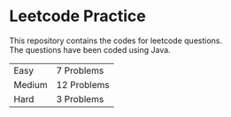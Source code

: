 # Leetcode Practice
This repository contains the codes for leetcode questions. <br>
The questions have been coded using Java. <br>
<table><tr><td>Easy</td><td>7 Problems</td></tr><tr><td>Medium</td><td>12 Problems</td></tr><tr><td>Hard</td><td>3 Problems</td></tr></table>
